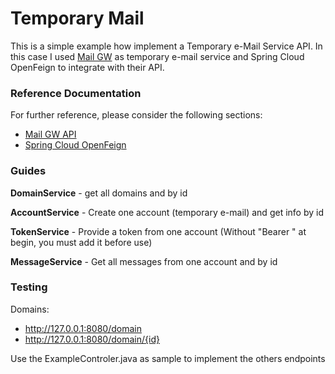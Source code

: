 # Temporary Mail

This is a simple example how implement a Temporary e-Mail Service API. In this case I used [Mail GW](https://mail.gw/en/) as temporary e-mail service and Spring Cloud OpenFeign to integrate with their API. 

### Reference Documentation

For further reference, please consider the following sections:

* [Mail GW API](https://docs.mail.gw/)
* [Spring Cloud OpenFeign](https://spring.io/projects/spring-cloud-openfeign)

### Guides

__DomainService__ - get all domains and by id

__AccountService__ - Create one account (temporary e-mail) and get info by id

__TokenService__ - Provide a token from one account (Without "Bearer " at begin, you must add it before use)

__MessageService__ - Get all messages from one account and by id

### Testing

Domains:

* http://127.0.0.1:8080/domain
* http://127.0.0.1:8080/domain/{id}

Use the ExampleControler.java as sample to implement the others endpoints


